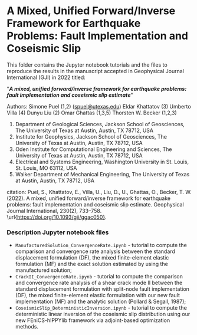 # A Mixed, Unified Forward/Inverse Framework for Earthquake Problems: Fault Implementation and Coseismic Slip

This folder contains the Jupyter notebook tutorials and the files to reproduce the results in the manuscript accepted in Geophysical Journal International (GJI) in 2022 titled:
 
"***A mixed, unified forward/inverse framework for earthquake problems: fault implementation and coseismic slip estimate***"

Authors:
Simone Puel (1,2) (spuel@utexas.edu)
Eldar Khattatov (3)
Umberto Villa (4)
Dunyu Liu (2)
Omar Ghattas (1,3,5)
Thorsten W. Becker (1,2,3)

1) Department of Geological Sciences, Jackson School of Geosciences, The University of Texas at Austin, Austin, TX 78712, USA 
2) Institute for Geophysics, Jackson School of Geosciences, The University of Texas at Austin, Austin, TX 78712, USA 
3) Oden Institute for Computational Engineering and Sciences, The University of Texas at Austin, Austin, TX 78712, USA 
4) Electrical and Systems Engineering, Washington University in St. Louis, St. Louis, MO 63112, USA 
5) Walker Department of Mechanical Engineering, The University of Texas at Austin, Austin, TX 78712, USA

citation:
Puel, S., Khattatov, E., Villa, U., Liu, D., U., Ghattas, O., Becker, T. W. (2022). A mixed, unified forward/inverse framework for earthquake problems: fault implementation and coseismic slip estimate. Geophysical Journal International, 230(2), 733–758. \url{https://doi.org/10.1093/gji/ggac050}.


### Description Jupyter notebook files

- ``ManufacturedSolution_ConvergenceRate.ipynb`` - tutorial to compute the comparison and convergence rate analysis between the standard displacement formulation (DF), the mixed finite-element elastic formulation (MF) and the exact solution estimated by using the manufactured solution;
- ``CrackII_ConvergenceRate.ipynb`` - tutorial to compute the comparison and convergence rate analysis of a shear crack mode II between the standard displacement formulation with split-node fault implementation (DF), the mixed finite-element elastic formulation with our new fault implementation (MF) and the analytic solution (Pollard & Segall, 1987); 
- ``CoseismicSlip_DeterministicInversion.ipynb`` - tutorial to compute the deterministic linear inversion of the coseismic slip distribution using our new FEniCS-hIPPYlib framework via adjoint-based optimization methods.

